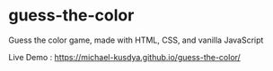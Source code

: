 # guess-the-color
Guess the color game, made with HTML, CSS, and vanilla JavaScript

Live Demo : https://michael-kusdya.github.io/guess-the-color/
